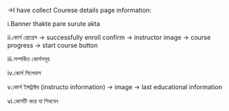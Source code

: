 →I have collect Courese details page information:

   i.Banner thakte pare surute akta 
   
   ii.কোর্স প্রোগ্রেস
           → successfully enroll confirm 
           → instructor image
           → course progress
           → start course button

   iii.সম্পর্কিত কোর্সসমূহ

   iv.কোর্স সিলেবাস

   v.কোর্স ইন্সট্রাক্টর (instructo information)
      → image
      → last educational information

   vi.কোর্সটি করে যা শিখবেন


   


